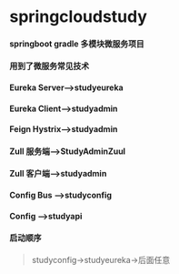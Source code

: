 # springcloudstudy
#### springboot gradle 多模块微服务项目
#### 用到了微服务常见技术
####  Eureka Server-->studyeureka
####  Eureka Client-->studyadmin
####  Feign  Hystrix-->studyadmin
####  Zull 服务端-->StudyAdminZuul
####  Zull 客户端-->studyadmin
####  Config  Bus  -->studyconfig
####  Config    -->studyapi

#### 启动顺序
>studyconfig->studyeureka->后面任意



